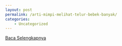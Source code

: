 ```yaml
---
layout: post
permalink: /arti-mimpi-melihat-telur-bebek-banyak/
categories:
    - Uncategorized
---
```


[Baca Selengkapnya](/04)